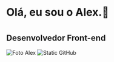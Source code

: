 <h1> Olá, eu sou o Alex.👋 <h1>
<h2>Desenvolvedor Front-end</h2>
<img src="https://galeria.people.com.br/noticia/20160510115025610.jpg" alt="Foto Alex">
<img src="https://img.shields.io/static/v1?label=Overview&message=ALEX SANTOS&color=f8efd4&style=for-the-badge&logo=GitHub" alt="Static GitHub">


<!--
**alex-s-santos/alex-s-santos** is a ✨ _special_ ✨ repository because its `README.md` (this file) appears on your GitHub profile.

Here are some ideas to get you started:

- 🔭 I’m currently working on ...
- 🌱 I’m currently learning ...
- 👯 I’m looking to collaborate on ...
- 🤔 I’m looking for help with ...
- 💬 Ask me about ...
- 📫 How to reach me: ...
- 😄 Pronouns: ...
- ⚡ Fun fact: ...
-->
